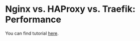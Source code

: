 # Nginx vs. HAProxy vs. Traefik: Performance

You can find tutorial [here](https://youtu.be/h-ygQbBROXY).
